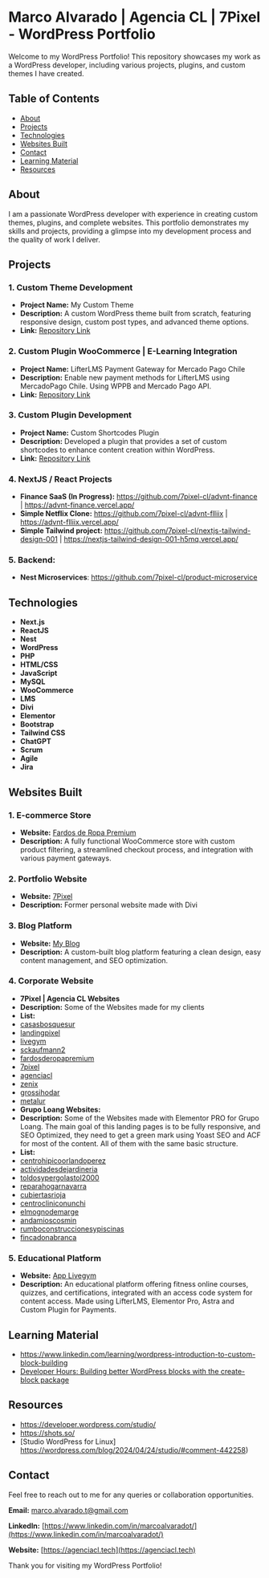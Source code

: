 # Marco Alvarado | Agencia CL | 7Pixel - WordPress Portfolio

Welcome to my WordPress Portfolio! This repository showcases my work as a WordPress developer, including various projects, plugins, and custom themes I have created.

## Table of Contents

- [About](#about)
- [Projects](#projects)
- [Technologies](#technologies)
- [Websites Built](#websites-built)
- [Contact](#contact)
- [Learning Material](#learning-material)
- [Resources](#resources)

## About

I am a passionate WordPress developer with experience in creating custom themes, plugins, and complete websites. This portfolio demonstrates my skills and projects, providing a glimpse into my development process and the quality of work I deliver.

## Projects

### 1. Custom Theme Development
- **Project Name:** My Custom Theme
- **Description:** A custom WordPress theme built from scratch, featuring responsive design, custom post types, and advanced theme options.
- **Link:** [Repository Link](https://github.com/7pixel-cl/payment-checkout-mercadopago-for-lifterlms-acl)

### 2. Custom Plugin WooCommerce | E-Learning Integration
- **Project Name:** LifterLMS Payment Gateway for Mercado Pago Chile
- **Description:** Enable new payment methods for LifterLMS using MercadoPago Chile. Using WPPB and Mercado Pago API.
- **Link:** [Repository Link](https://github.com/7pixel-cl/payment-checkout-mercadopago-for-lifterlms-acl)

### 3. Custom Plugin Development
- **Project Name:** Custom Shortcodes Plugin
- **Description:** Developed a plugin that provides a set of custom shortcodes to enhance content creation within WordPress.
- **Link:** [Repository Link](#)
### 4. NextJS / React Projects
- **Finance SaaS (In Progress):** https://github.com/7pixel-cl/advnt-finance | https://advnt-finance.vercel.app/
- **Simple Netflix Clone:** https://github.com/7pixel-cl/advnt-flliix | https://advnt-flliix.vercel.app/
- **Simple Tailwind project:** https://github.com/7pixel-cl/nextjs-tailwind-design-001 | https://nextjs-tailwind-design-001-h5mq.vercel.app/

### 5. Backend:
- **Nest Microservices**: https://github.com/7pixel-cl/product-microservice
## Technologies

- **Next.js**
- **ReactJS**
- **Nest**
- **WordPress**
- **PHP**
- **HTML/CSS**
- **JavaScript**
- **MySQL**
- **WooCommerce**
- **LMS**
- **Divi**
- **Elementor**
- **Bootstrap**
- **Tailwind CSS**
- **ChatGPT**
- **Scrum**
- **Agile**
- **Jira**


## Websites Built

### 1. E-commerce Store
- **Website:** [Fardos de Ropa Premium]((https://fardosderopapremium.com/))
- **Description:** A fully functional WooCommerce store with custom product filtering, a streamlined checkout process, and integration with various payment gateways.

### 2. Portfolio Website
- **Website:** [7Pixel](https://7pixel.cl)
- **Description:** Former personal website made with Divi

### 3. Blog Platform
- **Website:** [My Blog](#)
- **Description:** A custom-built blog platform featuring a clean design, easy content management, and SEO optimization.

### 4. Corporate Website
- **7Pixel | Agencia CL Websites**
- **Description:** Some of the Websites made for my clients
- **List:**
- [casasbosquesur](https://casasbosquesur.cl/)
- [landingpixel](https://landingpixel.cl/)
- [livegym](https://livegym.cl/)
- [sckaufmann2](https://sckaufmann2.cl/)
- [fardosderopapremium](https://fardosderopapremium.com/)
- [7pixel](https://7pixel.cl)
- [agenciacl](https://agenciacl.tech)
- [zenix](https://zenix.cl/)
- [grossihodar](https://grossihodar.cl/)
- [metalur](https://www.metalur.cl/)
- **Grupo Loang Websites:**
- **Description:** Some of the Websites made with Elementor PRO for Grupo Loang. The main goal of this landing pages is to be fully responsive, and SEO Optimized, they need to get a green mark using Yoast SEO and ACF for most of the content. All of them with the same basic structure.
- **List:**
- [centrohipicoorlandoperez](https://cys-centrohipicoorlandoperez.com/)
- [actividadesdejardineria](https://cys-actividadesdejardineria.com/)
- [toldosypergolastol2000](https://cys-toldosypergolastol2000.com/)
- [reparahogarnavarra](https://cys-reparahogarnavarra.com/)
- [cubiertasrioja](https://cys-cubiertasrioja.com/)
- [centrocliniconunchi](https://cys-centrocliniconunchi.com/)
- [elmognodemarge](https://cys-elmognodemarge.com/)
- [andamioscosmin](https://cys-andamioscosmin.com/)
- [rumboconstruccionesypiscinas](https://cys-rumboconstruccionesypiscinas.com/)
- [fincadonabranca](https://cys-fincadonabranca.com/)

### 5. Educational Platform
- **Website:** [App Livegym](https://app.livegym.cl)
- **Description:** An educational platform offering fitness online courses, quizzes, and certifications, integrated with an access code system for content access. Made using LifterLMS, Elementor Pro, Astra and Custom Plugin for Payments.

## Learning Material ##
- https://www.linkedin.com/learning/wordpress-introduction-to-custom-block-building
- [Developer Hours: Building better WordPress blocks with the create-block package](https://youtu.be/TtmdYbHKDL0)

## Resources ##
- https://developer.wordpress.com/studio/
- https://shots.so/
- [Studio WordPress for Linux] https://wordpress.com/blog/2024/04/24/studio/#comment-442258)
## Contact

Feel free to reach out to me for any queries or collaboration opportunities.

**Email:** [marco.alvarado.t@gmail.com](mailto:marco.alvarado.t@gmail.com)

**LinkedIn:** [https://www.linkedin.com/in/marcoalvaradot/](https://www.linkedin.com/in/marcoalvaradot/)

**Website:** [https://agenciacl.tech](https://agenciacl.tech)

Thank you for visiting my WordPress Portfolio!
